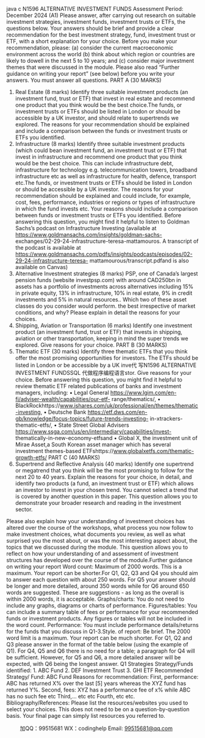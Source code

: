 java c
N1596 
ALTERNATIVE INVESTMENT FUNDS 
Assessment Period: December 2024 (A1) Please answer, after carrying out research on suitable investment strategies, investment funds,   investment   trusts   or   ETFs,   the   questions   below.   Your   answers   should   be   brief   and   provide   a   clear   recommendation for the    best investment strategy, fund, investment trust or ETF, with a short   explanation for your choice.   Before you   make your   recommendation,   please:
(a)      consider the current   macroeconomic environment across the world
(b)    think about which   region or   countries   are   likely to   dowell   in   the   next   5   to   10   years;   and
(c)      consider   major   investment themes that were discussed   in   the   module.
Please also read   “Further guidance on writing your report”   (see below) before you write your answers.   You   must answer all   questions.
PART A (30 MARKS) 
1.  Real Estate (8 marks) 
Identify three suitable investment products (an investment fund, trust or ETF) that invest in real estate   and   recommend one   product that you think would   be   the   best choice.The   funds,   or   investment   trusts   or   ETFs   should   be   listed   in   London   or   should   be   accessible   by   a   UK   investor, and should relate to supertrends we explored. The reasons for your recommendation should   be explained and include a comparison between the funds or investment trusts or   ETFs you   identified.
2. Infrastructure (8 marks) Identify three suitable   investment   products   (which could   bean   investment fund,   an   investment trust   or   ETF)   that   invest   in   infrastructure   and   recommend   one   product   that   you   think   would   be   the   best   choice.   This   can   include   infrastructure   debt,   infrastructure   for   technology   e.g.   telecommunication   towers,   broadband   infrastructure etc as well as   infrastructure for   health,   defence, transport   etc.The   funds,   or   investment   trusts   or   ETFs   should   be   listed   in   London   or   should   be   accessible   by   a   UK   investor. The   reasons for your   recommendation should   be   explained   and   could   include, for   example,   cost, fees,   performance,   industries or   regions or types of   infrastructure   in   which the   fund   invests   etc.   Your   reasons should include a comparison   between funds or   investment trusts   or   ETFs   you   identified.
Before   answering   this   question,   you   might   find   it   helpful   to   listen   to   Goldman   Sachs’s   podcast   on   Infrastructure          Investing          (available          at https://www.goldmansachs.com/insights/goldman-sachs- exchanges/02-29-24-infrastructure-teresa-mattamouros. A   transcript   of   the   podcast   is   available   at https://www.goldmansachs.com/pdfs/insights/podcasts/episodes/02-29-24-infrastructure-teresa- mattamourous/transcript.pdfand   is   also   available   on   Canvas)
3. Alternative Investment strategies (8 marks) PSP, one of Canada’s   largest   pension funds   (website   investpsp.com)   with   around   CAD250bn   in   assets   has       a       portfolio       of       investments       across       alternatives       including       15%       in       private       equity,         13%       in   infrastructure,   10%   in   real   estate,   9%   in   credit   investments   and   5%   in   natural   resources..   Which two of these asset classes   do you   consider would   perform. the   best   irrespective   of   market   conditions,   and   why?   Please explain   in detail the   reasons for your choices.
4. Shipping, Aviation or Transportation (6 marks) 
Identify one investment   product   (an   investment   fund,   trust   or   ETF)   that   invests   in   shipping,   aviation   or other transportation,   keeping   in   mind the super trends we explored.   Give   reasons   for your   choice.
PART B (30 MARKS) 
5. Thematic ETF (30 marks) 
Identify three thematic   ETFs that you think offer   the   most   promising   opportunities   for   investors.   The   ETFs should   be   listed   in   London or   be accessible   by a   UK   inve代 写N1596 ALTERNATIVE INVESTMENT FUNDSSQL
代做程序编程语言stor.   Give   reasons   for your   choice.
Before   answering this   question, you   might find   it   helpful   to   review thematic   ETF   related   publications   of   banks and   investment   managers,   including:
•          Legal                                              General https://www.lgim.com/en-fi/adviser-wealth/capabilities/our-etf- range/thematics/, 
•          BlackRockhttps://www.ishares.com/uk/professional/en/themes/thematic-investing, 
•          Deutsche      Bank https://etf.dws.com/en-gb/knowledge/focus-topics/future-trends-investing- in-xtrackers-thematic-etfs/, 
•          State      Street   Global   Advisers https://www.ssga.com/us/en/intermediary/capabilities/invest- thematically-in-new-economy-etfsand
•          Global X, the investment unit of   Mirae Asset,a South   Korean asset   manager   which   has   several   investment   themes-based   ETFshttps://www.globalxetfs.com/thematic-growth-etfs/ 
PART C (40 MARKS) 
6. Supertrend and Reflective Analysis (40 marks) Identify one supertrend or megatrend that you think will   be the most   promising to   follow   for the   next   20   to   40   years.   Explain   the   reasons   for   your   choice,   in   detail,   and   identify two products   (a   fund,   an   investment trust   or   ETF) which   allows   an   investor to   invest   in your   chosen trend. You   cannot   select   a   trend that is covered   by another question in this   paper. This question   allows you to   demonstrate your   broader   research and   reading   in the   investment sector.

Please   also   explain   how your   understanding   of   investment choices   has   altered over the course   of the   workshops, what   process you   now   follow to   make   investment   choices,   what   documents you   review,   as   well   as   what   surprised   you   the   most   about,   or   was   the   most   interesting   aspect   about,   the   topics   that we   discussed   during the   module. This question   allows you to   reflect   on   how   your   understanding   of and assessment of investment structures   has   developed   over   the   course   of the   module.Further guidance on writing your report
Word count: Maximum of 2000 words. This is a maximum. Your report can be shorter.For   Q1,   Q2,   Q3   and   Q4   you   should   aim   to   answer   each   question   with   about   250   words.   For   Q5   your   answer   should   be   longer   and   more   detailed,   around   350   words   while   for   Q6   around   650   words   are   suggested. These are suggestions - as   long as the   overall   is   within   2000   words,   it   is   acceptable.
Graphs/charts: You do   not   need to   include any graphs,   diagrams   or charts   of   performance.
Figures/tables: You can include a summary table of fees or performance for your recommended funds   or   investment   products. Any figures or tables will   not   be   included   in the word count.
Performance: You   must   include   performance details/returns for the funds that you discuss   in   Q1-3.Style. of report: Be   brief. The 2000 word   limit is a maximum. Your   report can   be   much   shorter.   For   Q1,   Q2 and Q3   please answer   in the format   of   the   table   below   (using   the   example   of   Q1).   For   Q4,   Q5   and   Q6 there   is   no   need for a table; a   paragraph for Q4   will   be   sufficient.   However, for   Q5   and   Q6,   a   more   detailed answer will   be expected, with Q6   being the   longest   answer.
Q1 Strategies Strategy/Funds identified: 1. ABC Fund 2. DEF Investment Trust 3. GHI ETF Recommended    Strategy/ Fund: ABC Fund Reasons for recommendation: First, performance: ABC has returned X% over the last [5] years whereas the XYZ fund has returned Y%. Second, fees: XYZ has a performance fee of x% while ABC has no such fee etc Third,… etc etc Fourth, etc etc. Bibliography/References: Please   list   the   resources/websites   you   used   to   select   your   choices.   This   does   not   need   to   be   on   a   question-by-question   basis.   Your   final   page   can   simply   list   resources   you   referred to.



         
加QQ：99515681  WX：codinghelp  Email: 99515681@qq.com
